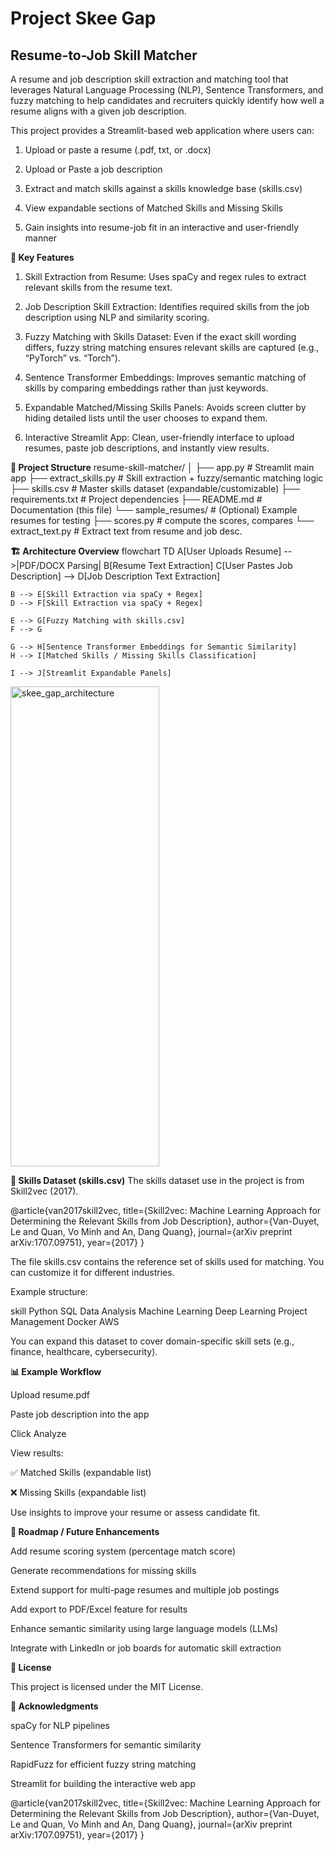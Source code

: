 # Project Skee Gap

## Resume-to-Job Skill Matcher

A resume and job description skill extraction and matching tool that leverages Natural Language Processing (NLP), Sentence Transformers, and fuzzy matching to help candidates and recruiters quickly identify how well a resume aligns with a given job description.

This project provides a Streamlit-based web application where users can:

1. Upload or paste a resume (.pdf, txt, or .docx)

2. Upload or Paste a job description

3. Extract and match skills against a skills knowledge base (skills.csv)

4. View expandable sections of Matched Skills and Missing Skills

5. Gain insights into resume-job fit in an interactive and user-friendly manner

**🔑 Key Features**

1. Skill Extraction from Resume:
   Uses spaCy and regex rules to extract relevant skills from the resume text.

2. Job Description Skill Extraction:
   Identifies required skills from the job description using NLP and similarity scoring.

3. Fuzzy Matching with Skills Dataset:
   Even if the exact skill wording differs, fuzzy string matching ensures relevant skills are captured (e.g., “PyTorch” vs. “Torch”).

4. Sentence Transformer Embeddings:
   Improves semantic matching of skills by comparing embeddings rather than just keywords.

5. Expandable Matched/Missing Skills Panels:
   Avoids screen clutter by hiding detailed lists until the user chooses to expand them.

6. Interactive Streamlit App:
   Clean, user-friendly interface to upload resumes, paste job descriptions, and instantly view results.

**📂 Project Structure**
resume-skill-matcher/
│
├── app.py # Streamlit main app
├── extract_skills.py # Skill extraction + fuzzy/semantic matching logic
├── skills.csv # Master skills dataset (expandable/customizable)
├── requirements.txt # Project dependencies
├── README.md # Documentation (this file)
└── sample_resumes/ # (Optional) Example resumes for testing
├── scores.py # compute the scores, compares
└── extract_text.py # Extract text from resume and job desc.

**🏗️ Architecture Overview**
flowchart TD
A[User Uploads Resume] -->|PDF/DOCX Parsing| B[Resume Text Extraction]
C[User Pastes Job Description] --> D[Job Description Text Extraction]

    B --> E[Skill Extraction via spaCy + Regex]
    D --> F[Skill Extraction via spaCy + Regex]

    E --> G[Fuzzy Matching with skills.csv]
    F --> G

    G --> H[Sentence Transformer Embeddings for Semantic Similarity]
    H --> I[Matched Skills / Missing Skills Classification]

    I --> J[Streamlit Expandable Panels]

<img width="238" height="768" alt="skee_gap_architecture" src="https://github.com/user-attachments/assets/0657b4f9-5b10-4f90-a4d6-bf50fabc17a3" />


**🧩 Skills Dataset (skills.csv)**
The skills dataset use in the project is from Skill2vec (2017).

@article{van2017skill2vec,
title={Skill2vec: Machine Learning Approach for Determining the Relevant Skills from Job Description},
author={Van-Duyet, Le and Quan, Vo Minh and An, Dang Quang},
journal={arXiv preprint arXiv:1707.09751},
year={2017}
}

The file skills.csv contains the reference set of skills used for matching. You can customize it for different industries.

Example structure:

skill
Python
SQL
Data Analysis
Machine Learning
Deep Learning
Project Management
Docker
AWS

You can expand this dataset to cover domain-specific skill sets (e.g., finance, healthcare, cybersecurity).

**📊 Example Workflow**

Upload resume.pdf

Paste job description into the app

Click Analyze

View results:

✅ Matched Skills (expandable list)

❌ Missing Skills (expandable list)

Use insights to improve your resume or assess candidate fit.

**🚀 Roadmap / Future Enhancements**

Add resume scoring system (percentage match score)

Generate recommendations for missing skills

Extend support for multi-page resumes and multiple job postings

Add export to PDF/Excel feature for results

Enhance semantic similarity using large language models (LLMs)

Integrate with LinkedIn or job boards for automatic skill extraction

**📜 License**

This project is licensed under the MIT License.

**🙌 Acknowledgments**

spaCy for NLP pipelines

Sentence Transformers for semantic similarity

RapidFuzz for efficient fuzzy string matching

Streamlit for building the interactive web app

@article{van2017skill2vec,
title={Skill2vec: Machine Learning Approach for Determining the Relevant Skills from Job Description},
author={Van-Duyet, Le and Quan, Vo Minh and An, Dang Quang},
journal={arXiv preprint arXiv:1707.09751},
year={2017}
}
